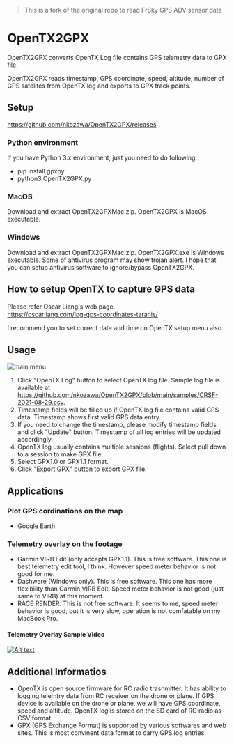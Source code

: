 > This is a fork of the original repo to read FrSky GPS ADV sensor data

# OpenTX2GPX
OpenTX2GPX converts OpenTX Log file contains GPS telemetry data to GPX file. 

OpenTX2GPX reads timestamp, GPS coordinate, speed, altitude, number of GPS satelites from OpenTX log and exports to GPX track points.

## Setup
https://github.com/nkozawa/OpenTX2GPX/releases
### Python environment
If you have Python 3.x environment, just you need to do following.
- pip install gpxpy
- python3 OpenTX2GPX.py
### MacOS
Download and extract OpenTX2GPXMac.zip. OpenTX2GPX is MacOS executable.
### Windows
Download and extract OpenTX2GPXMac.zip. OpenTX2GPX.exe is Windows executable. 
Some of antivirus program may show trojan alert. I hope that you can setup antivirus software to ignore/bypass OpenTX2GPX.

## How to setup OpenTX to capture GPS data
Please refer Oscar Liang's web page.　<br>
https://oscarliang.com/log-gps-coordinates-taranis/

I recommend you to set correct date and time on OpenTX setup menu also.

## Usage
![main menu](images/OpenTX2GPX.png)
1. Click "OpenTX Log" button to select OpenTX log file. Sample log file is available at https://github.com/nkozawa/OpenTX2GPX/blob/main/samples/CRSF-2021-08-29.csv.
2. Timestamp fields will be filled up if OpenTX log file contains valid GPS data. Timestamp shows first valid GPS data entry.
3. If you need to change the timestamp, please modify timestamp fields and click "Update" button. Timestamp of all log entries will be updated accordingly.
4. OpenTX log usually contains multiple sessions (flights). Select pull down to a session to make GPX file.
5. Select GPX1.0 or GPX1.1 format.
6. Click "Export GPX" button to export GPX file.

## Applications
### Plot GPS cordinations on the map
* Google Earth
### Telemetry overlay on the footage
* Garmin VIRB Edit (only accepts GPX1.1). This is free software. This one is best telemetry edit tool, I think. However speed meter behavior is not good for me.
* Dashware (Windows only). This is free software. This one has more flexibility than Garmin VIRB Edit. Speed meter behavior is not good (just same to VIRB) at this moment. 
* RACE RENDER. This is not free software. It seems to me, speed meter behavior is good, but it is very slow, operation is not comfatable on my MacBook Pro.
#### Telemetry Overlay Sample Video
[![Alt text](https://img.youtube.com/vi/2_HrxYbC1nU/0.jpg)](https://www.youtube.com/watch?v=2_HrxYbC1nU)

## Additional Informatios
- OpenTX is open source firmware for RC radio trasnmitter. It has ability to logging telemtry data from RC receiver on the drone or plane. If GPS device is available on the drone or plane, we will have GPS coordinate, speed and altitude. OpenTX log is stored on the SD card of RC radio as CSV format.
- GPX (GPS Exchange Format) is supported by various softwares and web sites. This is most convinent data format to carry GPS log entries.
